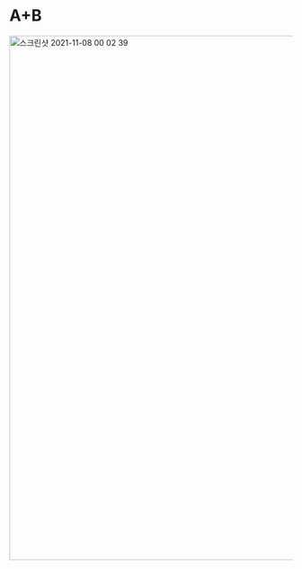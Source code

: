 # A+B

<img width="935" alt="스크린샷 2021-11-08 00 02 39" src="https://user-images.githubusercontent.com/80348069/140665194-733b274d-3094-48dc-a914-87f03d56b42a.png">
